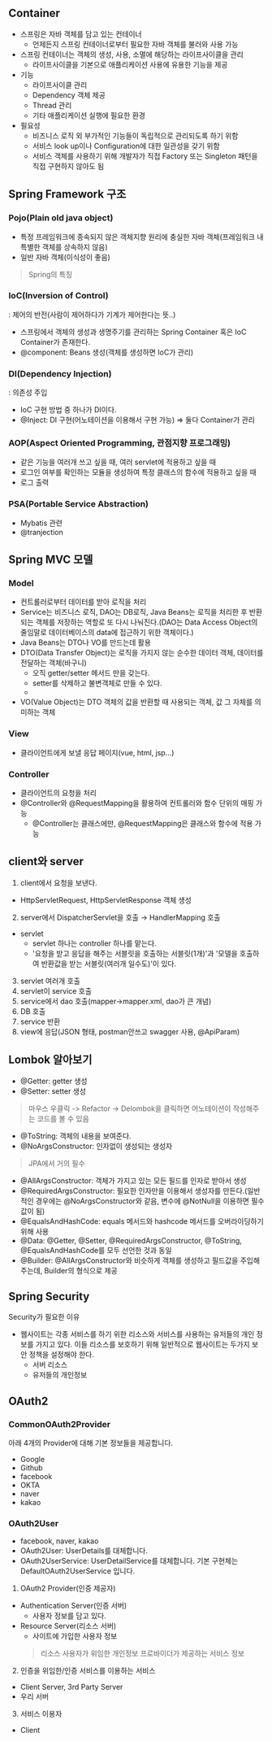 ## Container

- 스프링은 자바 객체를 담고 있는 컨테이너
  - 언제든지 스프링 컨테이너로부터 필요한 자바 객체를 불러와 사용 가능
- 스프링 컨테이너는 객체의 생성, 사용, 소멸에 해당하는 라이프사이클을 관리
  - 라이프사이클을 기본으로 애플리케이션 사용에 유용한 기능을 제공
- 기능
  - 라이프사이클 관리
  - Dependency 객체 제공
  - Thread 관리
  - 기타 애플리케이션 실행에 필요한 환경
- 필요성
  - 비즈니스 로직 외 부가적인 기능들이 독립적으로 관리되도록 하기 위함
  - 서비스 look up이나 Configuration에 대한 일관성을 갖기 위함
  - 서비스 객체를 사용하기 위해 개발자가 직접 Factory 또는 Singleton 패턴을 직접 구현하지 않아도 됨

## Spring Framework 구조

### Pojo(Plain old java object)

- 특정 프레임워크에 종속되지 않은 객체지향 원리에 충실한 자바 객체(프레임워크 내 특별한 객체를 상속하지 않음)
- 일반 자바 객체(이식성이 좋음)

> Spring의 특징

### IoC(Inversion of Control)

: 제어의 반전(사람이 제어하다가 기계가 제어한다는 뜻..)

- 스프링에서 객체의 생성과 생명주기를 관리하는 Spring Container 혹은 IoC Container가 존재한다.
- @component: Beans 생성(객체를 생성하면 IoC가 관리)

### DI(Dependency Injection)

  : 의존성 주입

- IoC 구현 방법 중 하나가 DI이다.
- @Inject: DI 구현(어노테이션을 이용해서 구현 가능)
  ⇒ 둘다 Container가 관리

### AOP(Aspect Oriented Programming, 관점지향 프로그래밍)

- 같은 기능을 여러개 쓰고 싶을 때, 여러 servlet에 적용하고 싶을 때
- 로그인 여부를 확인하는 모듈을 생성하여 특정 클래스의 함수에 적용하고 싶을 때
- 로그 출력

### PSA(Portable Service Abstraction)

- Mybatis 관련
- @tranjection

## Spring MVC 모델

### Model

- 컨트롤러로부터 데이터를 받아 로직을 처리
- Service는 비즈니스 로직, DAO는 DB로직, Java Beans는 로직을 처리한 후 반환되는 객체를 저장하는 역할로 또 다시 나눠진다.(DAO는 Data Access Object의 줄임말로 데이터베이스의 data에 접근하기 위한 객체이다.)
- Java Beans는 DTO나 VO를 만드는데 활용
- DTO(Data Transfer Object)는 로직을 가지지 않는 순수한 데이터 객체, 데이터를 전달하는 객체(바구니)
  - 오직 getter/setter 메서드 만을 갖는다.
  - setter를 삭제하고 불변객체로 만들 수 있다.
  - 
- VO(Value Object)는 DTO 객체의 값을 반환할 때 사용되는 객체, 값 그 자체를 의미하는 객체

### View

- 클라이언트에게 보낼 응답 페이지(vue, html, jsp...)

### Controller

- 클라이언트의 요청을 처리
- @Controller와 @RequestMapping을 활용하여 컨트롤러와 함수 단위의 매핑 가능
  - @Controller는 클래스에만, @RequestMapping은 클래스와 함수에 적용 가능

## client와 server

1. client에서 요청을 보낸다.
- HttpServletRequest, HttpServletResponse 객체 생성
2. server에서 DispatcherServlet을 호출 → HandlerMapping 호출
- servlet
  - servlet 하나는 controller 하나를 맡는다.
  - '요청을 받고 응답을 해주는 서블릿을 호출하는 서블릿(1개)'과 '모델을 호출하여 반환값을 받는 서블릿(여러개 일수도)'이 있다.
3. servlet 여러개 호출
4. servlet이 service 호출
5. service에서 dao 호출(mapper->mapper.xml, dao가 큰 개념)
6. DB 호출
7. service 반환
8. view에 응답(JSON 형태, postman안쓰고 swagger 사용, @ApiParam)

## Lombok 알아보기
- @Getter: getter 생성
- @Setter: setter 생성
> 마우스 우클릭 -> Refactor -> Delombok을 클릭하면 어노테이션이 작성해주는 코드를 볼 수 있음
- @ToString: 객체의 내용을 보여준다.
- @NoArgsConstructor: 인자없이 생성되는 생성자
> JPA에서 거의 필수
- @AllArgsConstructor: 객체가 가지고 있는 모든 필드를 인자로 받아서 생성
- @RequiredArgsConstructor: 필요한 인자만을 이용해서 생성자를 만든다.(일반적인 경우에는 @NoArgsConstructor와 같음, 변수에 @NotNull을 이용하면 필수값이 됨)
- @EqualsAndHashCode: equals 메서드와 hashcode 메서드를 오버라이딩하기 위해 사용
- @Data: @Getter, @Setter, @RequiredArgsConstructor, @ToString, @EqualsAndHashCode를 모두 선언한 것과 동일
- @Builder: @AllArgsConstructor와 비슷하게 객체를 생성하고 필드값을 주입해주는데, Builder의 형식으로 제공

## Spring Security
Security가 필요한 이유
- 웹사이트는 각종 서비스를 하기 위한 리소스와 서비스를 사용하는 유저들의 개인 정보를 가지고 있다. 이들 리소스를 보호하기 위해 일반적으로 웹사이트는 두가지 보안 정책을 설정해야 한다.
  - 서버 리소스
  - 유저들의 개인정보

## OAuth2
### CommonOAuth2Provider
아래 4개의 Provider에 대해 기본 정보들을 제공합니다.
- Google
- Github
- facebook
- OKTA
- naver
- kakao

### OAuth2User
- facebook, naver, kakao
- OAuth2User: UserDetails를 대체합니다.
- OAuth2UserService: UserDetailService를 대체합니다. 기본 구현체는 DefaultOAuth2UserService 입니다.

1. OAuth2 Provider(인증 제공자)
- Authentication Server(인증 서버)
  - 사용자 정보를 담고 있다.
- Resource Server(리소스 서버)
  - 사이트에 가입한 사용자 정보 
  > 리소스
  사용자가 위임한 개인정보
  프로바이더가 제공하는 서비스 정보
2. 인증을 위임한/인증 서비스를 이용하는 서비스
- Client Server, 3rd Party Server
- 우리 서버
3. 서비스 이용자
- Client
